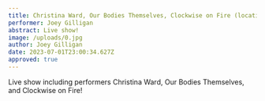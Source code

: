 ```yaml
---
title: Christina Ward, Our Bodies Themselves, Clockwise on Fire (location change TBD)
performer: Joey Gilligan
abstract: Live show!
image: /uploads/0.jpg
author: Joey Gilligan
date: 2023-07-01T23:00:34.627Z
approved: true
---
```

Live show including performers Christina Ward, Our Bodies Themselves, and Clockwise on Fire!
